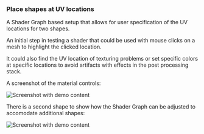 ### Place shapes at UV locations

A Shader Graph based setup that allows for user specification of the UV locations for two shapes. 

An initial step in testing a shader that could be used with mouse clicks on a mesh to highlight the clicked location.

It could also find the UV location of texturing problems or set specific colors at specific locations to avoid artifacts with effects in the post processing stack.

A screenshot of the material controls:

![Screenshot with demo content](ShaderGraphTextureMixerImage.jpg?raw=true)


There is a second shape to show how the Shader Graph can be adjusted to accomodate additional shapes:

![Screenshot with demo content](SaveShaderTextureScreenshot.png?raw=true)


